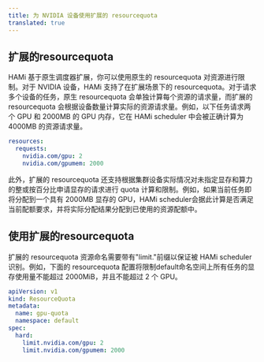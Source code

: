 ```yaml
---
title: 为 NVIDIA 设备使用扩展的 resourcequota
translated: true
---
```


## 扩展的resourcequota

HAMi 基于原生调度器扩展，你可以使用原生的 resourcequota 对资源进行限制。对于 NVIDIA 设备，HAMi 支持了在扩展场景下的 resourcequota。对于请求多个设备的任务，原生 resourcequota 会单独计算每个资源的请求量，而扩展的resourcequota 会根据设备数量计算实际的资源请求量。例如，以下任务请求两个 GPU 和 2000MB 的 GPU 内存，它在 HAMi scheduler 中会被正确计算为 4000MB 的资源请求量。
```yaml
resources:
  requests:
    nvidia.com/gpu: 2
    nvidia.com/gpumem: 2000
```
此外，扩展的 resourcequota 还支持根据集群设备实际情况对未指定显存和算力的整或按百分比申请显存的请求进行 quota 计算和限制。例如，如果当前任务即将分配到一个具有 2000MB 显存的 GPU，HAMi scheduler会据此计算是否满足当前配额要求，并将实际分配结果分配到已使用的资源配额中。

## 使用扩展的resourcequota

扩展的 resourcequota 资源命名需要带有"limit."前缀以保证被 HAMi scheduler 识别。例如，下面的 resourcequota 配置将限制default命名空间上所有任务的显存使用量不能超过 2000MiB，并且不能超过 2 个 GPU。
```yaml
apiVersion: v1
kind: ResourceQuota
metadata:
  name: gpu-quota
  namespace: default
spec:
  hard:
    limit.nvidia.com/gpu: 2
    limit.nvidia.com/gpumem: 2000
```